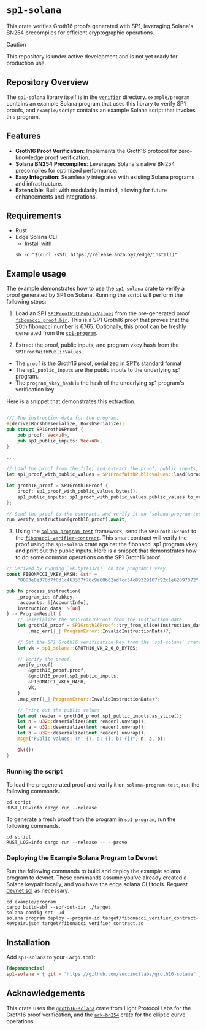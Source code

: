 # `sp1-solana`

This crate verifies Groth16 proofs generated with SP1, leveraging Solana's BN254 precompiles for efficient cryptographic operations.

> [!CAUTION]
>
> This repository is under active development and is not yet ready for production use.

## Repository Overview

The `sp1-solana` library itself is in the [`verifier`](verifier) directory. `example/program` contains an example Solana program that uses this library to verify SP1 proofs, and `example/script` contains an example Solana script that invokes this program.

## Features

- **Groth16 Proof Verification**: Implements the Groth16 protocol for zero-knowledge proof verification.
- **Solana BN254 Precompiles**: Leverages Solana's native BN254 precompiles for optimized performance.
- **Easy Integration**: Seamlessly integrates with existing Solana programs and infrastructure.
- **Extensible**: Built with modularity in mind, allowing for future enhancements and integrations.

## Requirements

- Rust
- Edge Solana CLI
    - Install with 
    ```shell
    sh -c "$(curl -sSfL https://release.anza.xyz/edge/install)"
    ```

## Example usage

The [example](./example) demonstrates how to use the `sp1-solana` crate to verify a proof generated by SP1 on Solana. 
Running the script will perform the following steps:

1. Load an SP1 [`SP1ProofWithPublicValues`](https://docs.rs/sp1-sdk/2.0.0/sp1_sdk/proof/struct.SP1ProofWithPublicValues.html)
from the pre-generated proof [`fibonacci_proof.bin`](../proofs/fibonacci_proof.bin). This is a SP1 Groth16 proof that
proves that the 20th fibonacci number is 6765. Optionally, this proof can be freshly generated from
the [`sp1-program`](../sp1-program).

2. Extract the proof, public inputs, and program vkey hash from the `SP1ProofWithPublicValues`. 

* The `proof` is the Groth16 proof, serialized in [SP1's standard format](https://docs.rs/sp1-sdk/2.0.0/sp1_sdk/proof/struct.SP1ProofWithPublicValues.html#method.bytes)
* The `sp1_public_inputs` are the public inputs to the underlying sp1 program. 
* The `program_vkey_hash` is the hash of the underlying sp1 program's verification key. 

Here is a snippet that demonstrates this extraction. 

```rust

/// The instruction data for the program.
#[derive(BorshDeserialize, BorshSerialize)]
pub struct SP1Groth16Proof {
    pub proof: Vec<u8>,
    pub sp1_public_inputs: Vec<u8>,
}

...

// Load the proof from the file, and extract the proof, public inputs, and program vkey hash.
let sp1_proof_with_public_values = SP1ProofWithPublicValues::load(&proof_file).unwrap();

let groth16_proof = SP1Groth16Proof {
    proof: sp1_proof_with_public_values.bytes(),
    sp1_public_inputs: sp1_proof_with_public_values.public_values.to_vec(),
};

// Send the proof to the contract, and verify it on `solana-program-test`.
run_verify_instruction(groth16_proof).await;
```

3. Using the [`solana-program-test`](https://docs.rs/solana-program-test/latest/solana_program_test/) framework, send the `SP1Groth16Proof` to the 
[`fibonacci-verifier-contract`](./program). This smart contract will verify the proof using the `sp1-solana`
crate against the fibonacci sp1 program vkey and print out the public inputs. Here is a snippet that demonstrates
how to do some common operations on the SP1 Groth16 proof.

```rust
// Derived by running `vk.bytes32()` on the program's vkey.
const FIBONACCI_VKEY_HASH: &str =
    "0083e8e370d7f0d1c463337f76c9a60b62ad7cc54c89329107c92c1e62097872";

pub fn process_instruction(
    _program_id: &Pubkey,
    _accounts: &[AccountInfo],
    instruction_data: &[u8],
) -> ProgramResult {
    // Deserialize the SP1Groth16Proof from the instruction data.
    let groth16_proof = SP1Groth16Proof::try_from_slice(instruction_data)
        .map_err(|_| ProgramError::InvalidInstructionData)?;

    // Get the SP1 Groth16 verification key from the `sp1-solana` crate.
    let vk = sp1_solana::GROTH16_VK_2_0_0_BYTES;

    // Verify the proof.
    verify_proof(
        &groth16_proof.proof,
        &groth16_proof.sp1_public_inputs,
        &FIBONACCI_VKEY_HASH,
        vk,
    )
    .map_err(|_| ProgramError::InvalidInstructionData)?;

    // Print out the public values.
    let mut reader = groth16_proof.sp1_public_inputs.as_slice();
    let n = u32::deserialize(&mut reader).unwrap();
    let a = u32::deserialize(&mut reader).unwrap();
    let b = u32::deserialize(&mut reader).unwrap();
    msg!("Public values: (n: {}, a: {}, b: {})", n, a, b);

    Ok(())
}
```

### Running the script

To load the pregenerated proof and verify it on `solana-program-test`, run the following commands. 

```shell
cd script
RUST_LOG=info cargo run --release
```

To generate a fresh proof from the program in `sp1-program`, run the following commands. 

```shell
cd script
RUST_LOG=info cargo run --release -- --prove
```

### Deploying the Example Solana Program to Devnet

Run the following commands to build and deploy the example solana program to devnet. These commands
assume you've already created a Solana keypair locally, and you have the edge solana CLI tools.
Request [devnet sol](https://faucet.solana.com/) as necessary. 

```shell
cd example/program
cargo build-sbf --sbf-out-dir ./target
solana config set -ud
solana program deploy --program-id target/fibonacci_verifier_contract-keypair.json target/fibonacci_verifier_contract.so
```

## Installation

Add `sp1-solana` to your `Cargo.toml`:

```toml
[dependencies]
sp1-solana = { git = "https://github.com/succinctlabs/groth16-solana" }
```

## Acknowledgements
This crate uses the [`groth16-solana`](https://github.com/Lightprotocol/groth16-solana/) crate from Light Protocol Labs for the Groth16 proof verification, and the [`ark-bn254`](https://github.com/arkworks-rs/algebra) crate for the elliptic curve operations.
